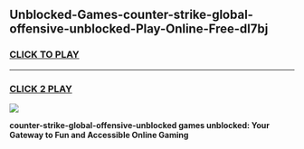 
## Unblocked-Games-counter-strike-global-offensive-unblocked-Play-Online-Free-dl7bj
<h3>
<a href="https://premium76.site?title=counter-strike-global-offensive-unblocked&ref=26A">CLICK TO PLAY</a></h3>
<hr>

<h3>
<a href="https://premium76.site?title=counter-strike-global-offensive-unblocked&ref=26A">CLICK 2 PLAY</a>
  
</h3>

<a href="https://premium76.site?title=counter-strike-global-offensive-unblocked&ref=26A"><img src="https://clearcache.store/games.png"></a>


**counter-strike-global-offensive-unblocked games unblocked: Your Gateway to Fun and Accessible Online Gaming**
